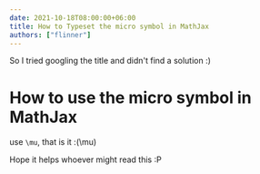 ```yaml
---
date: 2021-10-18T08:00:00+06:00
title: How to Typeset the micro symbol in MathJax
authors: ["flinner"]
---
```


So I tried googling the title and didn't find a solution :)

# How to use the micro symbol in MathJax

use `\mu`, that is it :\(\mu\)

Hope it helps whoever might read this :P
